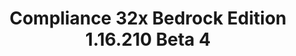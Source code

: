 ---
title: Compliance 32x Bedrock Edition 1.16.210 Beta 4
permalink: /article/compliance32xBedrock/1.16.210/B4
comments: true
comments-id: 1.16.210-32x-Beta-4
header-img: article/compliance32xBedrock/1.16.210-B4.jpg

long_text: Some say these lands are bad, but we can assure you this beta isn't! We're almost there, we've reached 93%! This beta includes some new terracotta, edits to the gui screens, some color corrections to old textures, and a random assortment on other additions, ranging from nether bricks to bees. Enjoy!

main_changelog: data/changelog

download:
  - Beta 4 - 1.16.210:
    - https://github.com/Compliance-Resource-Pack/Compliance-Bedrock-32x/releases/download/beta-4/Compliance-32x-Bedrock-Beta-4.mcpack

---